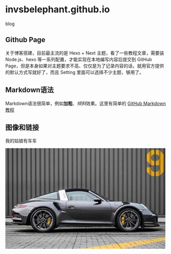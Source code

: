 # invsbelephant.github.io
blog

## Github Page

关于博客搭建，目前最主流的是 Hexo + Next 主题，看了一些教程文章，需要装 Node.js、hexo 等一系列配置，才能实现在本地编写内容后提交到 GitHub Page，但是本身如果对主题要求不高、仅仅是为了记录内容的话，就用官方提供的默认方式写就好了，而且 Setting 里面可以选择不少主题，够用了。

## Markdown语法

Markdown语法很简单，例如**加粗**、*倾斜*效果。这里有简单的 [GitHub Markdown 教程](https://guides.github.com/features/mastering-markdown/)

## 图像和链接

我的姑娘有车车

![我的姑娘有车车](/imgs/car.jpg)
